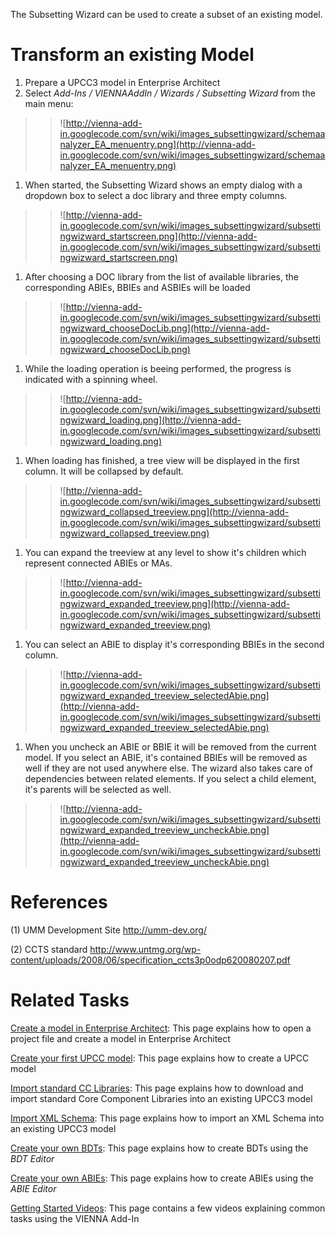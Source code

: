 The Subsetting Wizard can be used to create a subset of an existing model.

# Transform an existing Model #
  1. Prepare a UPCC3 model in Enterprise Architect
  1. Select _Add-Ins / VIENNAAddIn / Wizards / Subsetting Wizard_ from the main menu:
> > ![http://vienna-add-in.googlecode.com/svn/wiki/images_subsettingwizard/schemaanalyzer_EA_menuentry.png](http://vienna-add-in.googlecode.com/svn/wiki/images_subsettingwizard/schemaanalyzer_EA_menuentry.png)
  1. When started, the Subsetting Wizard shows an empty dialog with a dropdown box to select a doc library and three empty columns.
> > ![http://vienna-add-in.googlecode.com/svn/wiki/images_subsettingwizard/subsettingwizward_startscreen.png](http://vienna-add-in.googlecode.com/svn/wiki/images_subsettingwizard/subsettingwizward_startscreen.png)
  1. After choosing a DOC library from the list of available libraries, the corresponding ABIEs, BBIEs and ASBIEs will be loaded
> > ![http://vienna-add-in.googlecode.com/svn/wiki/images_subsettingwizard/subsettingwizward_chooseDocLib.png](http://vienna-add-in.googlecode.com/svn/wiki/images_subsettingwizard/subsettingwizward_chooseDocLib.png)
  1. While the loading operation is beeing performed, the progress is indicated with a spinning wheel.
> > ![http://vienna-add-in.googlecode.com/svn/wiki/images_subsettingwizard/subsettingwizward_loading.png](http://vienna-add-in.googlecode.com/svn/wiki/images_subsettingwizard/subsettingwizward_loading.png)
  1. When loading has finished, a tree view will be displayed in the first column. It will be collapsed by default.
> > ![http://vienna-add-in.googlecode.com/svn/wiki/images_subsettingwizard/subsettingwizward_collapsed_treeview.png](http://vienna-add-in.googlecode.com/svn/wiki/images_subsettingwizard/subsettingwizward_collapsed_treeview.png)
  1. You can expand the treeview at any level to show it's children which represent connected ABIEs or MAs.
> > ![http://vienna-add-in.googlecode.com/svn/wiki/images_subsettingwizard/subsettingwizward_expanded_treeview.png](http://vienna-add-in.googlecode.com/svn/wiki/images_subsettingwizard/subsettingwizward_expanded_treeview.png)
  1. You can select an ABIE to display it's corresponding BBIEs in the second column.
> > ![http://vienna-add-in.googlecode.com/svn/wiki/images_subsettingwizard/subsettingwizward_expanded_treeview_selectedAbie.png](http://vienna-add-in.googlecode.com/svn/wiki/images_subsettingwizard/subsettingwizward_expanded_treeview_selectedAbie.png)
  1. When you uncheck an ABIE or BBIE it will be removed from the current model. If you select an ABIE, it's contained BBIEs will be removed as well if they are not used anywhere else. The wizard also takes care of dependencies between related elements. If you select a child element, it's parents will be selected as well.
> > ![http://vienna-add-in.googlecode.com/svn/wiki/images_subsettingwizard/subsettingwizward_expanded_treeview_uncheckAbie.png](http://vienna-add-in.googlecode.com/svn/wiki/images_subsettingwizard/subsettingwizward_expanded_treeview_uncheckAbie.png)

# References #
(1) UMM Development Site http://umm-dev.org/

(2) CCTS standard http://www.untmg.org/wp-content/uploads/2008/06/specification_ccts3p0odp620080207.pdf

# Related Tasks #
[Create a model in Enterprise Architect](CreateaModelinEA.md): This page explains how to open a project file and create a model in Enterprise Architect

[Create your first UPCC model](CreateaUpccModel.md): This page explains how to create a UPCC model

[Import standard CC Libraries](ImportStandardCCLibraries.md): This page explains how to download and import standard Core Component Libraries into an existing UPCC3 model

[Import XML Schema](XmlSchemaImporter.md): This page explains how to import an XML Schema into an existing UPCC3 model

[Create your own BDTs](CreateyourownBdts.md): This page explains how to create BDTs using the _BDT Editor_

[Create your own ABIEs](CreateyourownAbies.md): This page explains how to create ABIEs using the _ABIE Editor_

[Getting Started Videos](GettingStartedVideos.md): This page contains a few videos explaining common tasks using the VIENNA Add-In